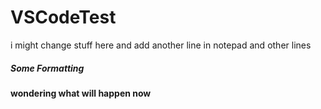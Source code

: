 # VSCodeTest
i might change stuff here
and add another line in notepad
and other lines
<h5>Some Formatting</h5>
<h4>wondering what will happen now</h4>